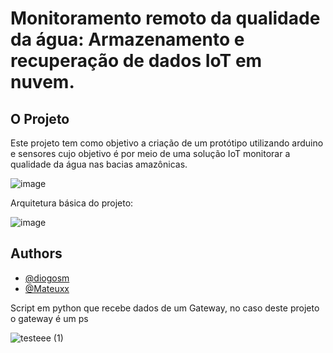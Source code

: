 # Monitoramento remoto da qualidade da água: Armazenamento e recuperação de dados IoT em nuvem.

## O Projeto


Este projeto tem como objetivo a criação de um protótipo utilizando arduino e sensores cujo objetivo é por meio de uma solução IoT monitorar a qualidade da água nas bacias amazônicas. 

![image](https://user-images.githubusercontent.com/83120884/226697247-1bc982b3-a211-42cb-9664-0d89fb575f66.png)


Arquitetura básica do projeto: 

![image](https://user-images.githubusercontent.com/83120884/226697851-d4be8f0a-fc4d-4b7d-ba6f-67f96fed112e.png)

## Authors

- [@diogosm](https://www.github.com/diogosm)
-  [@Mateuxx](https://github.com/Mateuxx)


Script em python que recebe dados de um Gateway, no caso deste projeto o gateway é um ps

![testeee (1)](https://user-images.githubusercontent.com/83120884/226636490-24541005-9e21-4964-be33-fd47dcbfef80.jpg)
